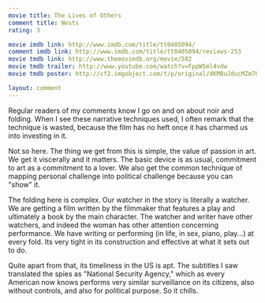```yaml
---
movie title: The Lives of Others
comment title: Nests
rating: 3

movie imdb link: http://www.imdb.com/title/tt0405094/
comment imdb link: http://www.imdb.com/title/tt0405094/reviews-253
movie tmdb link: http://www.themoviedb.org/movie/582
movie tmdb trailer: http://www.youtube.com/watch?v=FppW5ml4vdw
movie tmdb poster: http://cf2.imgobject.com/t/p/original/dKM8uJducMZm7ODYPag3s3oSNWY.jpg

layout: comment
---
```


Regular readers of my comments know I go on and on about noir and folding. When I see these narrative techniques used, I often remark that the technique is wasted, because the film has no heft once it has charmed us into investing in it.

Not so here. The thing we get from this is simple, the value of passion in art. We get it viscerally and it matters. The basic device is as usual, commitment to art as a commitment to a lover. We also get the common technique of mapping personal challenge into political challenge because you can "show" it.

The folding here is complex. Our watcher in the story is literally a watcher. We are getting a film written by the filmmaker that features a play and ultimately a book by the main character. The watcher and writer have other watchers, and indeed the woman has other attention concerning performance. We have writing or performing (in life, in sex, piano, play...) at every fold. Its very tight in its construction and effective at what it sets out to do. 

Quite apart from that, its timeliness in the US is apt. The subtitles I saw translated the spies as "National Security Agency," which as every American now knows performs very similar surveillance on its citizens, also without controls, and also for political purpose. So it chills.